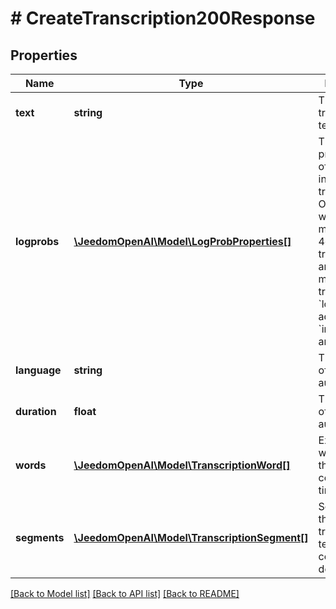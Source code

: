 # # CreateTranscription200Response

## Properties

Name | Type | Description | Notes
------------ | ------------- | ------------- | -------------
**text** | **string** | The transcribed text. |
**logprobs** | [**\JeedomOpenAI\Model\LogProbProperties[]**](LogProbProperties.md) | The log probabilities of the tokens in the transcription. Only returned with the models &#x60;gpt-4o-transcribe&#x60; and &#x60;gpt-4o-mini-transcribe&#x60; if &#x60;logprobs&#x60; is added to the &#x60;include&#x60; array. | [optional]
**language** | **string** | The language of the input audio. |
**duration** | **float** | The duration of the input audio. |
**words** | [**\JeedomOpenAI\Model\TranscriptionWord[]**](TranscriptionWord.md) | Extracted words and their corresponding timestamps. | [optional]
**segments** | [**\JeedomOpenAI\Model\TranscriptionSegment[]**](TranscriptionSegment.md) | Segments of the transcribed text and their corresponding details. | [optional]

[[Back to Model list]](../../README.md#models) [[Back to API list]](../../README.md#endpoints) [[Back to README]](../../README.md)
